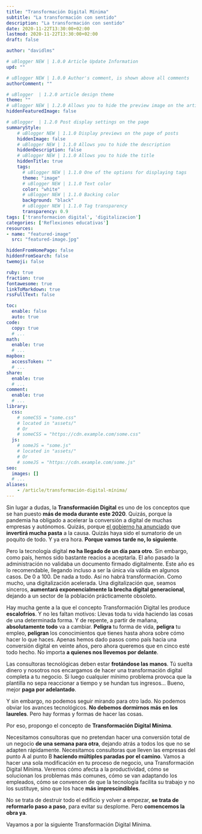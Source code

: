 ```yaml
---
title: "Transformación Digital Mínima"
subtitle: "La transformación con sentido"
description: "La transformación con sentido"
date: 2020-11-22T13:30:00+02:00
lastmod: 2020-11-22T13:30:00+02:00
draft: false

author: "davidlms"

# uBlogger NEW | 1.0.0 Article Update Information
upd: ""

# uBlogger NEW | 1.0.0 Author's comment, is shown above all comments
authorComment: ""

# uBlogger  | 1.2.0 article design theme
theme: ""
# uBlogger NEW | 1.2.0 Allows you to hide the preview image on the article page
hiddenFeaturedImage: false

# uBlogger  | 1.2.0 Post display settings on the page
summaryStyle:
    # uBlogger NEW | 1.1.0 Display previews on the page of posts
    hiddenImage: false
    # uBlogger NEW | 1.1.0 Allows you to hide the description
    hiddenDescription: false
    # uBlogger NEW | 1.1.0 Allows you to hide the title
    hiddenTitle: true
    tags:
      # uBlogger NEW | 1.1.0 One of the options for displaying tags
      theme: "image"
      # uBlogger NEW | 1.1.0 Text color
      color: "white"
      # uBlogger NEW | 1.1.0 Backing color
      background: "black"
      # uBlogger NEW | 1.1.0 Tag transparency
      transparency: 0.9
tags: ['transformacion digital', 'digitalizacion']
categories: ['Reflexiones educativas']
resources:
- name: "featured-image"
  src: "featured-image.jpg"

hiddenFromHomePage: false
hiddenFromSearch: false
twemoji: false

ruby: true
fraction: true
fontawesome: true
linkToMarkdown: true
rssFullText: false

toc:
  enable: false
  auto: true
code:
  copy: true
  # ...
math:
  enable: true
  # ...
mapbox:
  accessToken: ""
  # ...
share:
  enable: true
  # ...
comment:
  enable: true
  # ...
library:
  css:
    # someCSS = "some.css"
    # located in "assets/"
    # Or
    # someCSS = "https://cdn.example.com/some.css"
  js:
    # someJS = "some.js"
    # located in "assets/"
    # Or
    # someJS = "https://cdn.example.com/some.js"
seo:
  images: []
  # ...
aliases:
    - /article/transformación-digital-mínima/
---
```


Sin lugar a dudas, la **Transformación Digital** es uno de los conceptos que se han puesto **más de moda durante este 2020**. Quizás, porque la pandemia ha obligado a acelerar la conversión a digital de muchas empresas y autónomos. Quizás, porque [el gobierno ha anunciado](https://www.europapress.es/economia/noticia-gobierno-movilizara-140000-millones-inversion-publico-privada-cinco-anos-digitalizar-espana-20200723125016.html) que **invertirá mucha pasta** a la causa. Quizás haya sido el sumatorio de un poquito de todo. Y ya era hora. **Porque vamos tarde no, lo siguiente**.

Pero la tecnología digital **no ha llegado de un día para otro**. Sin embargo, como país, hemos sido bastante reacios a aceptarla. El año pasado la administración no validaba un documento firmado digitalmente. Este año es lo recomendable, llegando incluso a ser la única vía válida en algunos casos. De 0 a 100. De nada a todo. Así no habrá transformación. Como mucho, una digitalización acelerada. Una digitalización que, seamos sinceros, **aumentará exponencialmente la brecha digital generacional**, dejando a un sector de la población prácticamente obsoleto.

Hay mucha gente a la que el concepto Transformación Digital les produce **escalofríos**. Y no les faltan motivos: Llevas toda tu vida haciendo las cosas de una determinada forma. Y de repente, a partir de mañana, **absolutamente todo** va a cambiar. **Peligra** tu forma de vida, **peligra** tu empleo, **peligran** los conocimientos que tienes hasta ahora sobre cómo hacer lo que haces. Apenas hemos dado pasos como país hacia una conversión digital en veinte años, pero ahora queremos que en cinco esté todo hecho. No importa **a quienes nos llevemos por delante**.

Las consultoras tecnológicas deben estar **frotándose las manos**. Tú suelta dinero y nosotros nos encargamos de hacer una transformación digital completa a tu negocio. Si luego cualquier mínimo problema provoca que la plantilla no sepa reaccionar a tiempo y se hundan tus ingresos… Bueno, mejor **paga por adelantado**.

Y sin embargo, no podemos seguir mirando para otro lado. No podemos obviar los avances tecnológicos. **No debemos dormirnos más en los laureles**. Pero hay formas y formas de hacer las cosas.

Por eso, propongo el concepto de **Transformación Digital Mínima**. 

Necesitamos consultoras que no pretendan hacer una conversión total de un negocio **de una semana para otra**, dejando atrás a todos los que no se adapten rápidamente. Necesitamos consultoras que lleven las empresas del punto A al punto B **haciendo múltiples paradas por el camino**. Vamos a hacer una sola modificación en tu proceso de negocio, una Transformación Digital Mínima. Veremos cómo afecta a la productividad, cómo se solucionan los problemas más comunes, cómo se van adaptando los empleados, cómo se convencen de que la tecnología facilita su trabajo y no los sustituye, sino que los hace **más imprescindibles**.

No se trata de destruir todo el edificio y volver a empezar, **se trata de reformarlo paso a paso**, para evitar su desplome. Pero **comencemos la obra ya**.

Vayamos a por la siguiente Transformación Digital Mínima.